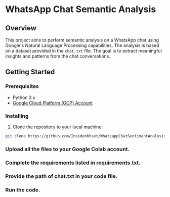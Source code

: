 # WhatsApp Chat Semantic Analysis



## Overview

This project aims to perform semantic analysis on a WhatsApp chat using Google's Natural Language Processing capabilities. The analysis is based on a dataset provided in the `chat.txt` file. The goal is to extract meaningful insights and patterns from the chat conversations.

## Getting Started

### Prerequisites

- Python 3.x
- [Google Cloud Platform (GCP) Account](https://cloud.google.com/)

### Installing

1. Clone the repository to your local machine:

```bash
git clone https://github.com/Insidenhhset/WhatsappChatSentimentAnalysis.git
```

### Upload all the files to your Google Colab account.

### Complete the requirements listed in requirements.txt.

### Provide the path of chat.txt in your code file.

### Run the code.
